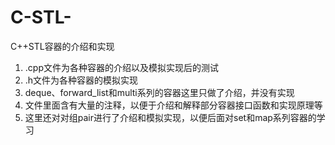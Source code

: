 # C-STL-
C++STL容器的介绍和实现
1. .cpp文件为各种容器的介绍以及模拟实现后的测试
2. .h文件为各种容器的模拟实现
3. deque、forward_list和multi系列的容器这里只做了介绍，并没有实现
4. 文件里面含有大量的注释，以便于介绍和解释部分容器接口函数和实现原理等
5. 这里还对对组pair进行了介绍和模拟实现，以便后面对set和map系列容器的学习
